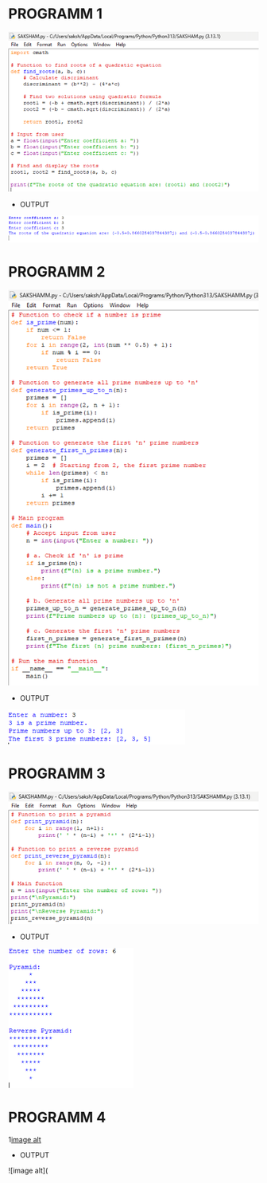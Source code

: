 # PROGRAMM 1

![image alt](https://github.com/saksham142/PRACTICALS/blob/abd5cc1b2747c3b9904dd34b1e17e5374fea8cbe/Screenshot%202024-12-26%20203512.png)

- OUTPUT

![image alt](https://github.com/saksham142/PRACTICALS/blob/a92a3e02d54bb7eb8e708bd645340c6e6b73a6a8/Screenshot%202024-12-26%20203539.png)

# PROGRAMM 2

![image alt](https://github.com/saksham142/PRACTICALS/blob/6d4a97a38f6ad156b0019e9f6dcb46ded2aec071/Screenshot%202024-12-26%20210016.png)

- OUTPUT

![image alt](https://github.com/saksham142/PRACTICALS/blob/9a04c6cddc1d8481d9d057e01ce46ae90ec4d295/Screenshot%202024-12-26%20210029.png)

# PROGRAMM 3

![image alt](https://github.com/saksham142/PRACTICALS/blob/ab8e27e53f2c1de4b77a77074ae0a46248e53761/Screenshot%202024-12-26%20210810.png)

- OUTPUT

![image alt](https://github.com/saksham142/PRACTICALS/blob/7c94a93a1ea09976857a6b6d1305ba2ff66f7acd/Screenshot%202024-12-26%20210822.png)

# PROGRAMM 4

1[image alt](https://github.com/saksham142/PRACTICALS/blob/5aad3de57b56e3dccdbb3c78f0b61a8e6446be68/Screenshot%202024-12-26%20211810.png)

- OUTPUT

![image alt](
